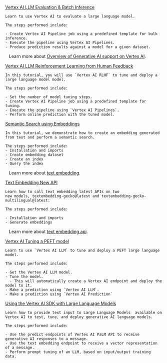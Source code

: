 
[Vertex AI LLM Evaluation & Batch Inference](https://github.com/GoogleCloudPlatform/vertex-ai-samples/blob/main/notebooks/official/generative_ai/batch_eval_llm.ipynb)

```
Learn to use Vertex AI to evaluate a large language model.

The steps performed include:

- Create Vertex AI Pipeline job using a predefined template for bulk inference.
- Execute the pipeline using Vertex AI Pipelines.
- Produce prediction results against a model for a given dataset.

```

&nbsp;&nbsp;&nbsp;Learn more about [Overview of Generative AI support on Vertex AI](https://cloud.google.com/vertex-ai/docs/generative-ai/learn/overview).


[Vertex AI LLM Reinforcement Learning from Human Feedback](https://github.com/GoogleCloudPlatform/vertex-ai-samples/blob/main/notebooks/official/genertive_ai/rlhf_tune_llm.ipynb)

```
In this tutorial, you will use `Vertex AI RLHF` to tune and deploy a large language model model.

The steps performed include:

- Set the number of model tuning steps.
- Create Vertex AI Pipeline job using a predefined template for tuning.
- Execute the pipeline using `Vertex AI Pipelines`.
- Perform online prediction with the tuned model.

```


[Semantic Search using Embeddings](https://github.com/GoogleCloudPlatform/vertex-ai-samples/blob/main/notebooks/text_embedding_api_semantic_search_with_scann.ipynb)

```
In this tutorial, we demonstrate how to create an embedding generated from text and perform a semantic search.

The steps performed include:
- Installation and imports
- Create embedding dataset
- Create an index
- Query the index

```

&nbsp;&nbsp;&nbsp;Learn more about [text embedding](https://cloud.google.com/vertex-ai/docs/generative-ai/embeddings/get-text-embeddings).


[Text Embedding New API](https://github.com/GoogleCloudPlatform/vertex-ai-samples/blob/main/notebooks/official/generative_ai/text_embedding_new_api.ipynb)

```
Learn how to call text embedding latest APIs on two
new models, textembedding-gecko@latest and textembedding-gecko-multilingual@latest:

The steps performed include:

- Installation and imports
- Generate embeddings

```

&nbsp;&nbsp;&nbsp;Learn more about [text embedding api](https://cloud.google.com/vertex-ai/docs/generative-ai/embeddings/get-text-embeddings#api_changes_to_models_released_in_or_after_august_2023).


[Vertex AI Tuning a PEFT model](https://github.com/GoogleCloudPlatform/vertex-ai-samples/blob/main/notebooks/official/generative_ai/tune_peft.ipynb)

```
Learn to use `Vertex AI LLM` to tune and deploy a PEFT large language model.

The steps performed include:

- Get the Vertex AI LLM model.
- Tune the model.
  - This will automatically create a Vertex AI endpoint and deploy the model to it.
- Make a prediction using `Vertex AI LLM`.
- Make a prediction using `Vertex AI Prediction`

```


[Using the Vertex AI SDK with Large Language Models](https://github.com/GoogleCloudPlatform/vertex-ai-samples/blob/main/notebooks/official/generative_ai/vertex_sdk_llm_snippets.ipynb)

```
Learn how to provide text input to Large Language Models  available on Vertex AI to test, tune, and deploy generative AI language models.

The steps performed include:

- Use the predict endpoints of Vertex AI PaLM API to receive generative AI responses to a message.
- Use the text embedding endpoint to receive a vector representation of a message.
- Perform prompt tuning of an LLM, based on input/output training data.

```

